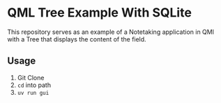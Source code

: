 # QML Tree Example With SQLite

This repository serves as an example of a Notetaking application in QMl with a Tree that displays the content of the field.


## Usage

1. Git Clone
2. `cd` into path
2. `uv run gui`
